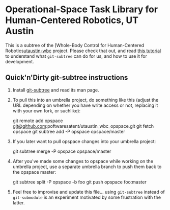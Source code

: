 Operational-Space Task Library for Human-Centered Robotics, UT Austin
=====================================================================

This is a subtree of the [Whole-Body Control for Human-Centered
Robotics[utaustin-wbc] project. Please check that out, and read [this
tutorial][tut] to understand what `git-subtree` can do for us, and how
to use it for development.

[utaustin-wbc]: https://github.com/poftwaresatent/utaustin-wbc
[tut]: http://psionides.jogger.pl/2010/02/04/sharing-code-between-projects-with-git-subtree/

Quick'n'Dirty git-subtree instructions
--------------------------------------

1. Install [git-subtree](https://github.com/apenwarr/git-subtree) and
   read its man page.

2. To pull this into an umbrella project, do something like this
   (adjust the URL depending on whether you have write access or not,
   replacing it with your own fork, or suchlike):

    git remote add opspace git@github.com:poftwaresatent/utaustin_wbc_opspace.git
    git fetch opspace
    git subtree add -P opspace opspace/master

3. If you later want to pull opspace changes into your umbrella project:

    git subtree merge -P opspace opspace/master

4. After you've made some changes to opspace while working on the
   umbrella project, use a separate umbrella branch to push them back
   to the opspace master:

    git subtree split -P opspace -b foo
    git push opspace foo:master

5. Feel free to improvise and update this file... using `git-subtree`
   instead of `git-submodule` is an experiment motivated by some
   frustration with the latter.
